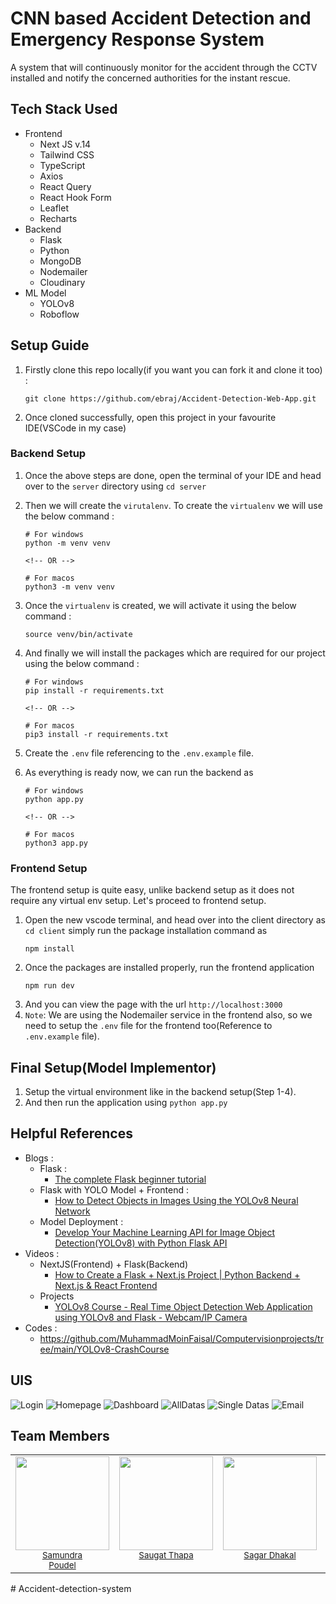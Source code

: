 # CNN based Accident Detection and Emergency Response System

A system that will continuously monitor for the accident through the CCTV installed and notify the concerned authorities for the instant rescue.

## Tech Stack Used

- Frontend
  - Next JS v.14
  - Tailwind CSS
  - TypeScript
  - Axios
  - React Query
  - React Hook Form
  - Leaflet
  - Recharts
- Backend
  - Flask
  - Python
  - MongoDB
  - Nodemailer
  - Cloudinary
- ML Model
  - YOLOv8
  - Roboflow

## Setup Guide

1. Firstly clone this repo locally(if you want you can fork it and clone it too) :
   ```
   git clone https://github.com/ebraj/Accident-Detection-Web-App.git
   ```
2. Once cloned successfully, open this project in your favourite IDE(VSCode in my case)

### Backend Setup

1. Once the above steps are done, open the terminal of your IDE and head over to the `server` directory using `cd server`
2. Then we will create the `virutalenv`. To create the `virtualenv` we will use the below command :

   ```
   # For windows
   python -m venv venv

   <!-- OR -->

   # For macos
   python3 -m venv venv
   ```

3. Once the `virtualenv` is created, we will activate it using the below command :
   ```
   source venv/bin/activate
   ```
4. And finally we will install the packages which are required for our project using the below command :

   ```
   # For windows
   pip install -r requirements.txt

   <!-- OR -->

   # For macos
   pip3 install -r requirements.txt
   ```

5. Create the `.env` file referencing to the `.env.example` file.
6. As everything is ready now, we can run the backend as

   ```
   # For windows
   python app.py

   <!-- OR -->

   # For macos
   python3 app.py

   ```

### Frontend Setup

The frontend setup is quite easy, unlike backend setup as it does not require any virtual env setup. Let's proceed to frontend setup.

1. Open the new vscode terminal, and head over into the client directory as `cd client` simply run the package installation command as
   ```
   npm install
   ```
2. Once the packages are installed properly, run the frontend application
   ```
   npm run dev
   ```
3. And you can view the page with the url `http://localhost:3000`
4. `Note`: We are using the Nodemailer service in the frontend also, so we need to setup the `.env` file for the frontend too(Reference to `.env.example` file).

## Final Setup(Model Implementor)

1. Setup the virtual environment like in the backend setup(Step 1-4).
2. And then run the application using `python app.py`

## Helpful References

- Blogs :
  - Flask :
    - [The complete Flask beginner tutorial](https://dev.to/gajesh/the-complete-flask-beginner-tutorial-124i)
  - Flask with YOLO Model + Frontend :
    - [How to Detect Objects in Images Using the YOLOv8 Neural Network](https://www.freecodecamp.org/news/how-to-detect-objects-in-images-using-yolov8/)
  - Model Deployment :
    - [Develop Your Machine Learning API for Image Object Detection(YOLOv8) with Python Flask API](https://freedium.cfd/https://python.plainenglish.io/develop-your-machine-learning-api-for-image-object-detection-yolov8-with-python-flask-api-f393cb7e1e43)
- Videos :
  - NextJS(Frontend) + Flask(Backend)
    - [How to Create a Flask + Next.js Project | Python Backend + Next.js & React Frontend](https://youtu.be/OwxxCibSFKk?si=0BBvmiY8WkK2cjTj)
  - Projects
    - [YOLOv8 Course - Real Time Object Detection Web Application using YOLOv8 and Flask - Webcam/IP Camera](https://youtu.be/xzN_aG917-8?si=svQKzEL14o-afgFX)
- Codes :
  - https://github.com/MuhammadMoinFaisal/Computervisionprojects/tree/main/YOLOv8-CrashCourse

## UIS

![Login](./uis/login.png)
![Homepage](./uis/homepage.png)
![Dashboard](./uis/dashboard.png)
![AllDatas](./uis/accident-datas.png)
![Single Datas](./uis/single-accident.png)
![Email](./uis/email.png)

## Team Members

<table>
  <tr>
    <td valign="top" align="center">
        <div>
          <img src="https://github.com/sam55-c.png" width="150px;"/><br /><sub><a href="https://github.com/sam55-c">Samundra <br> Poudel</a>
        </div>
    </td>
    <td valign="top" align="center">
        <div>
          <img src="https://github.com/7xetri.png" width="150px;"/><br /><sub><a href="https://github.com/7xetri">Saugat Thapa</a>
        </div>
    </td>
    <td valign="top" align="center">
        <div>
          <img src="https://github.com/SDPhoton.png" width="150px;"/><br /><sub><a href="https://github.com/SDPhoton">Sagar Dhakal</a>
        </div>
    </td>
    <td valign="top" align="center">
        <div>
          <img src="https://github.com/ebraj.png" width="150px;"/><br /><sub><a href="https://github.com/ebraj">Ebraj Grg</a>
        </div>
    </td>
</table>
#   A c c i d e n t - d e t e c t i o n - s y s t e m  
 